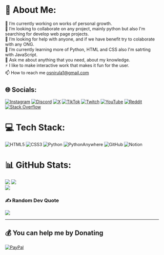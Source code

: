 # 💫 About Me:
🔭 I’m currently working on works of personal growth.<br>👯 I’m looking to collaborate on any project, mainly python but also I'm searching for develop web page projects.<br>🤝 I’m looking for help with anyone, and if we have benefit try to colaborate with any ONG.<br>🌱 I’m currently learning more of Python, HTML and CSS also I'm satrting with JavaScript.<br>💬 Ask me about anything that you need, about my knowledge.<br>⚡ I like to make interactive work that makes it fun for the user.<br>📫 How to reach me osnirula1@gmail.com


## 🌐 Socials:
[![Instagram](https://img.shields.io/badge/Instagram-%23E4405F.svg?style=plastic&logo=Instagram&logoColor=white)](https://instagram.com/@_rubenciio.17) [![Discord](https://img.shields.io/badge/Discord-%237289DA.svg?style=plastic&logo=discord&logoColor=white)](https://discord.gg/https://discord.com/channels/@RUBENCIIO) [![X](https://img.shields.io/badge/X-black.svg?style=plastic&logo=X&logoColor=white)](https://x.com/@Rubenciio_17) [![TikTok](https://img.shields.io/badge/TikTok-%23000000.svg?style=plastic&logo=TikTok&logoColor=white)](https://tiktok.com/@@ruben._.perez) [![Twitch](https://img.shields.io/badge/Twitch-%239146FF.svg?style=plastic&logo=Twitch&logoColor=white)](https://twitch.tv/@Rubencio_EsP) [![YouTube](https://img.shields.io/badge/YouTube-%23FF0000.svg?style=plastic&logo=YouTube&logoColor=white)](https://youtube.com/@@user-zl2qo5kq4g) [![Reddit](https://img.shields.io/badge/Reddit-%23FF4500.svg?style=plastic&logo=Reddit&logoColor=white)](https://reddit.com/user/@Negative-Pumpkin-931) [![Stack Overflow](https://img.shields.io/badge/-Stackoverflow-FE7A16?style=plastic&logo=stack-overflow&logoColor=white)](https://stackoverflow.com/users/@Rubenciio)


# 💻 Tech Stack:
![HTML5](https://img.shields.io/badge/html5-%23E34F26.svg?style=plastic&logo=html5&logoColor=white) ![CSS3](https://img.shields.io/badge/css3-%231572B6.svg?style=plastic&logo=css3&logoColor=white) ![Python](https://img.shields.io/badge/python-3670A0?style=plastic&logo=python&logoColor=ffdd54) ![PythonAnywhere](https://img.shields.io/badge/pythonanywhere-%232F9FD7.svg?style=plastic&logo=pythonanywhere&logoColor=151515) ![GitHub](https://img.shields.io/badge/github-%23121011.svg?style=plastic&logo=github&logoColor=white) ![Notion](https://img.shields.io/badge/Notion-%23000000.svg?style=plastic&logo=notion&logoColor=white)
# 📊 GitHub Stats:
![](https://github-readme-streak-stats.herokuapp.com/?user=Rubenciio&theme=tokyonight&hide_border=false)
![](https://github-readme-stats.vercel.app/api/top-langs/?username=Rubenciio&theme=tokyonight&hide_border=false&include_all_commits=false&count_private=false&layout=compact)<br/>
[![](https://visitcount.itsvg.in/api?id=Rubenciio&icon=0&color=6)](https://visitcount.itsvg.in)

### ✍️ Random Dev Quote
![](https://quotes-github-readme.vercel.app/api?type=vetical&theme=radical)

---

  ## 💰 You can help me by Donating
[![PayPal](https://img.shields.io/badge/PayPal-00457C?style=plastic&style=for-the-badge&logo=paypal&logoColor=white)](https://paypal.me/https://www.paypal.me/RubencioEsP)<br>

  
<!-- Proudly created with GPRM ( https://gprm.itsvg.in ) -->
